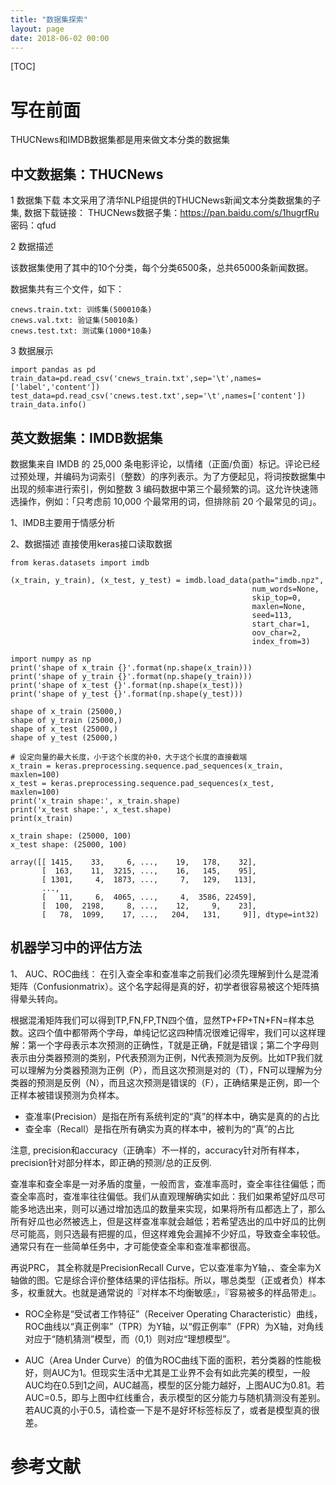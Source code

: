 ```yaml
---
title: "数据集探索"
layout: page
date: 2018-06-02 00:00
---
```

[TOC]

# 写在前面
THUCNews和IMDB数据集都是用来做文本分类的数据集

## 中文数据集：THUCNews
1 数据集下载
本文采用了清华NLP组提供的THUCNews新闻文本分类数据集的子集, 数据下载链接：
THUCNews数据子集：https://pan.baidu.com/s/1hugrfRu 密码：qfud

2 数据描述

该数据集使用了其中的10个分类，每个分类6500条，总共65000条新闻数据。

数据集共有三个文件，如下：
```
cnews.train.txt: 训练集(500010条)
cnews.val.txt: 验证集(50010条)
cnews.test.txt: 测试集(1000*10条)
```
3 数据展示
```
import pandas as pd
train_data=pd.read_csv('cnews_train.txt',sep='\t',names=['label','content'])
test_data=pd.read_csv('cnews.test.txt',sep='\t',names=['content'])
train_data.info()
```


## 英文数据集：IMDB数据集
数据集来自 IMDB 的 25,000 条电影评论，以情绪（正面/负面）标记。评论已经过预处理，并编码为词索引（整数）的序列表示。为了方便起见，将词按数据集中出现的频率进行索引，例如整数 3 编码数据中第三个最频繁的词。这允许快速筛选操作，例如：「只考虑前 10,000 个最常用的词，但排除前 20 个最常见的词」。

1、IMDB主要用于情感分析

2、数据描述
直接使用keras接口读取数据
```
from keras.datasets import imdb

(x_train, y_train), (x_test, y_test) = imdb.load_data(path="imdb.npz",
                                                      num_words=None,
                                                      skip_top=0,
                                                      maxlen=None,
                                                      seed=113,
                                                      start_char=1,
                                                      oov_char=2,
                                                      index_from=3)
```

```
import numpy as np
print('shape of x_train {}'.format(np.shape(x_train)))
print('shape of y_train {}'.format(np.shape(y_train)))
print('shape of x_test {}'.format(np.shape(x_test)))
print('shape of y_test {}'.format(np.shape(y_test)))
```
```
shape of x_train (25000,)
shape of y_train (25000,)
shape of x_test (25000,)
shape of y_test (25000,)
```

```
# 设定向量的最大长度，小于这个长度的补0，大于这个长度的直接截端
x_train = keras.preprocessing.sequence.pad_sequences(x_train, maxlen=100)
x_test = keras.preprocessing.sequence.pad_sequences(x_test, maxlen=100)
print('x_train shape:', x_train.shape)
print('x_test shape:', x_test.shape)
print(x_train)
```

```
x_train shape: (25000, 100)
x_test shape: (25000, 100)

array([[ 1415,    33,     6, ...,    19,   178,    32],
       [  163,    11,  3215, ...,    16,   145,    95],
       [ 1301,     4,  1873, ...,     7,   129,   113],
       ...,
       [   11,     6,  4065, ...,     4,  3586, 22459],
       [  100,  2198,     8, ...,    12,     9,    23],
       [   78,  1099,    17, ...,   204,   131,     9]], dtype=int32)

```

## 机器学习中的评估方法
1、 AUC、ROC曲线：
在引入查全率和查准率之前我们必须先理解到什么是混淆矩阵（Confusionmatrix）。这个名字起得是真的好，初学者很容易被这个矩阵搞得晕头转向。

根据混淆矩阵我们可以得到TP,FN,FP,TN四个值，显然TP+FP+TN+FN=样本总数。这四个值中都带两个字母，单纯记忆这四种情况很难记得牢，我们可以这样理解：第一个字母表示本次预测的正确性，T就是正确，F就是错误；第二个字母则表示由分类器预测的类别，P代表预测为正例，N代表预测为反例。比如TP我们就可以理解为分类器预测为正例（P），而且这次预测是对的（T），FN可以理解为分类器的预测是反例（N），而且这次预测是错误的（F），正确结果是正例，即一个正样本被错误预测为负样本。

- 查准率(Precision）是指在所有系统判定的“真”的样本中，确实是真的的占比
- 查全率（Recall）是指在所有确实为真的样本中，被判为的“真”的占比

注意, precision和accuracy（正确率）不一样的，accuracy针对所有样本，precision针对部分样本，即正确的预测/总的正反例.

查准率和查全率是一对矛盾的度量，一般而言，查准率高时，查全率往往偏低；而查全率高时，查准率往往偏低。我们从直观理解确实如此：我们如果希望好瓜尽可能多地选出来，则可以通过增加选瓜的数量来实现，如果将所有瓜都选上了，那么所有好瓜也必然被选上，但是这样查准率就会越低；若希望选出的瓜中好瓜的比例尽可能高，则只选最有把握的瓜，但这样难免会漏掉不少好瓜，导致查全率较低。通常只有在一些简单任务中，才可能使查全率和查准率都很高。

再说PRC， 其全称就是PrecisionRecall Curve，它以查准率为Y轴，、查全率为X轴做的图。它是综合评价整体结果的评估指标。所以，哪总类型（正或者负）样本多，权重就大。也就是通常说的『对样本不均衡敏感』，『容易被多的样品带走』。

- ROC全称是“受试者工作特征”（Receiver Operating Characteristic）曲线，ROC曲线以“真正例率”（TPR）为Y轴，以“假正例率”（FPR）为X轴，对角线对应于“随机猜测”模型，而（0,1）则对应“理想模型”。

-  AUC（Area Under Curve）的值为ROC曲线下面的面积，若分类器的性能极好，则AUC为1。但现实生活中尤其是工业界不会有如此完美的模型，一般AUC均在0.5到1之间，AUC越高，模型的区分能力越好，上图AUC为0.81。若AUC=0.5，即与上图中红线重合，表示模型的区分能力与随机猜测没有差别。若AUC真的小于0.5，请检查一下是不是好坏标签标反了，或者是模型真的很差。
# 参考文献